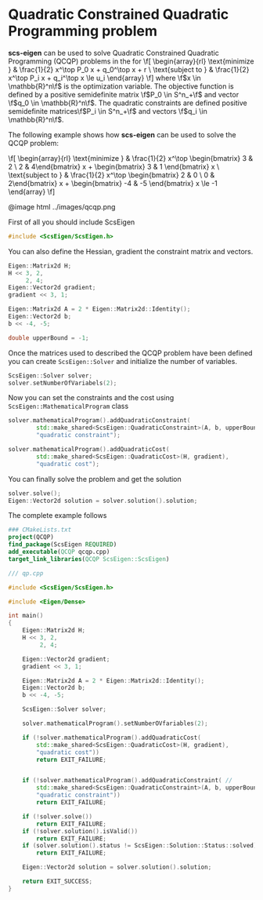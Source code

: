 # Quadratic Constrained Quadratic Programming problem

**scs-eigen** can be used to solve Quadratic Constrained Quadratic Programming (QCQP) problems in the for
\f[
\begin{array}{rl}
\text{minimize }      &  \frac{1}{2} x^\top P_0 x + q_0^\top x + r \\
\text{subject to }    &  \frac{1}{2} x^\top P_i x + q_i^\top x \le u_i
\end{array}
\f]
where \f$x \in \mathbb{R}^n\f$ is the optimization variable. The objective function is defined by a positive semidefinite matrix \f$P_0 \in S^n_+\f$ and vector \f$q_0 \in \mathbb{R}^n\f$. The quadratic constraints are defined  positive semidefinite matrices\f$P_i \in S^n_+\f$ and vectors \f$q_i \in \mathbb{R}^n\f$.

The following example shows how **scs-eigen** can be used to solve the QCQP problem:

\f[
\begin{array}{rl}
\text{minimize }      &  \frac{1}{2} x^\top \begin{bmatrix} 3 & 2 \\ 2 & 4\end{bmatrix} x + \begin{bmatrix} 3 & 1 \end{bmatrix} x \\
\text{subject to }    &  \frac{1}{2} x^\top \begin{bmatrix} 2 & 0 \\ 0 & 2\end{bmatrix} x + \begin{bmatrix} -4 & -5 \end{bmatrix} x \le -1
\end{array}
\f]

@image html ../images/qcqp.png

First of all you should include ScsEigen

```cpp
#include <ScsEigen/ScsEigen.h>
```

You can also define the Hessian, gradient the constraint matrix and vectors.

```cpp
Eigen::Matrix2d H;
H << 3, 2,
     2, 4;
Eigen::Vector2d gradient;
gradient << 3, 1;

Eigen::Matrix2d A = 2 * Eigen::Matrix2d::Identity();
Eigen::Vector2d b;
b << -4, -5;

double upperBound = -1;

```

Once the matrices used to described the QCQP problem have been defined you can create `ScsEigen::Solver` and initialize the number of variables.

```cpp
ScsEigen::Solver solver;
solver.setNumberOfVariabels(2);
```

Now you can set the constraints and the cost using `ScsEigen::MathematicalProgram` class

```cpp
solver.mathematicalProgram().addQuadraticConstraint(
        std::make_shared<ScsEigen::QuadraticConstraint>(A, b, upperBound),
        "quadratic constraint");

solver.mathematicalProgram().addQuadraticCost(
        std::make_shared<ScsEigen::QuadraticCost>(H, gradient),
        "quadratic cost");

```

You can finally solve the problem and get the solution

```cpp
solver.solve();
Eigen::Vector2d solution = solver.solution().solution;
```

The complete example follows

```cmake
### CMakeLists.txt
project(QCQP)
find_package(ScsEigen REQUIRED)
add_executable(QCQP qcqp.cpp)
target_link_libraries(QCQP ScsEigen::ScsEigen)
```

```cpp
/// qp.cpp

#include <ScsEigen/ScsEigen.h>

#include <Eigen/Dense>

int main()
{
    Eigen::Matrix2d H;
    H << 3, 2,
         2, 4;

    Eigen::Vector2d gradient;
    gradient << 3, 1;

    Eigen::Matrix2d A = 2 * Eigen::Matrix2d::Identity();
    Eigen::Vector2d b;
    b << -4, -5;

    ScsEigen::Solver solver;

    solver.mathematicalProgram().setNumberOVfariables(2);

    if (!solver.mathematicalProgram().addQuadraticCost(
        std::make_shared<ScsEigen::QuadraticCost>(H, gradient),
        "quadratic cost"))
        return EXIT_FAILURE;


    if (!solver.mathematicalProgram().addQuadraticConstraint( //
        std::make_shared<ScsEigen::QuadraticConstraint>(A, b, upperBound),
        "quadratic constraint"))
        return EXIT_FAILURE;

    if (!solver.solve())
        return EXIT_FAILURE;
    if (!solver.solution().isValid())
        return EXIT_FAILURE;
    if (solver.solution().status != ScsEigen::Solution::Status::solved)
        return EXIT_FAILURE;

    Eigen::Vector2d solution = solver.solution().solution;

    return EXIT_SUCCESS;
}
```